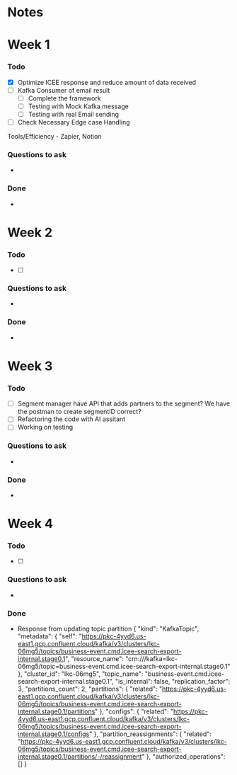 # Notes

# Week 1
### Todo
- [x] Optimize ICEE response and reduce amount of data received
- [ ] Kafka Consumer of email result
  - [ ] Complete the framework
  - [ ] Testing with Mock Kafka message
  - [ ] Testing with real Email sending 
- [ ] Check Necessary Edge case Handling

Tools/Efficiency - Zapier, Notion

### Questions to ask
- 

### Done 
- 

# Week 2
### Todo
- [ ] 

### Questions to ask
- 

### Done 
- 

# Week 3
### Todo
- [ ] Segment manager have API that adds partners to the segment? We have the postman to create segmentID correct?
- [ ] Refactoring the code with AI assitant
- [ ] Working on testing 

### Questions to ask
- 

### Done 
- 

# Week 4
### Todo
- [ ] 

### Questions to ask
- 

### Done 
- Response from updating topic partition
{
    "kind": "KafkaTopic",
    "metadata": {
        "self": "https://pkc-4yyd6.us-east1.gcp.confluent.cloud/kafka/v3/clusters/lkc-06mg5/topics/business-event.cmd.icee-search-export-internal.stage0.1",
        "resource_name": "crn:///kafka=lkc-06mg5/topic=business-event.cmd.icee-search-export-internal.stage0.1"
    },
    "cluster_id": "lkc-06mg5",
    "topic_name": "business-event.cmd.icee-search-export-internal.stage0.1",
    "is_internal": false,
    "replication_factor": 3,
    "partitions_count": 2,
    "partitions": {
        "related": "https://pkc-4yyd6.us-east1.gcp.confluent.cloud/kafka/v3/clusters/lkc-06mg5/topics/business-event.cmd.icee-search-export-internal.stage0.1/partitions"
    },
    "configs": {
        "related": "https://pkc-4yyd6.us-east1.gcp.confluent.cloud/kafka/v3/clusters/lkc-06mg5/topics/business-event.cmd.icee-search-export-internal.stage0.1/configs"
    },
    "partition_reassignments": {
        "related": "https://pkc-4yyd6.us-east1.gcp.confluent.cloud/kafka/v3/clusters/lkc-06mg5/topics/business-event.cmd.icee-search-export-internal.stage0.1/partitions/-/reassignment"
    },
    "authorized_operations": []
}